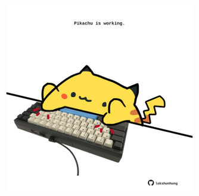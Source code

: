 <!-- built at 22/04/2024, 18:00:46 UTC -->
<p align="center">
  <img width="500" height="500" src="./ReadmeImage.svg">
</p>
